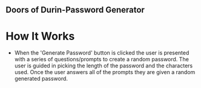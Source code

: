 ## Doors of Durin-Password Generator 

# How It Works
* When the 'Generate Password' button is clicked the user is presented with a series of questions/prompts to create a random password. The user is guided in picking the length of the password and the characters used. Once the user answers all of the prompts they are given a random generated password. 


